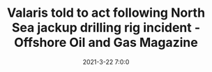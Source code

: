 ---
"title": "Valaris told to act following North Sea jackup drilling rig incident - Offshore Oil and Gas Magazine"
"date": "2021-3-22 7:0:0"
"feed_name": "GOOGLENEWS"
"feed_website": "https://news.google.com/search?q=drilling%2Bincident&hl=en-US&gl=US&ceid=US:en"
"feed_rss": "https://news.google.com/rss/search?q=drilling%2Bincident&hl=en-US&gl=US&ceid=US:en"
"link": "https://www.offshore-mag.com/drilling-completion/article/14199834/valaris-told-to-act-following-north-sea-jackup-drilling-rig-incident"
"file": "_posts/1-1-2021-07f2cb9060d15142b4e0502ec7a215e4a51f152a.md"
"accident": "1"
"drilling": "1"
---